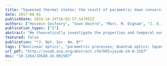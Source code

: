```yaml
---
title: "Squeezed thermal states: the result of parametric down conversion in lossy cavities"
date: 2017-08-01
publishDate: 2019-10-19T16:02:57.547952Z
authors: ["Hossein Seifoory", "Sean Doutre", "Marc. M. Dignam", "J. E. Sipe"]
publication_types: ["2"]
abstract: "We theoretically investigate the properties and temporal evolution of squeezed states generated using degenerate parametric down conversion in lossy cavities. We show that the Lindblad master equation, which governs the evolution of this system, has, as its solution, a squeezed thermal state with an effective temperature and squeezing parameter that depends on time. We derive analytical solutions for the time evolution of quadrature noise, thermal photon number, squeezing parameter, and total photon number under different pumping regimes. We also find the steady state limits of the quadrature noises and discuss the g(2) factor of the generated light inside the cavity in the steady state."
featured: false
publication: "*J. Opt. Soc. Am. B*"
tags: ["Nonlinear optics", "parametric processes; Quantum optics; Squeezed states; Nanophotonics and photonic crystals ; Electric fields; Four wave mixing; Parametric down conversion; Photonic crystal cavities; Quantum fluctuations; Squeezed states"]
url_pdf: "http://josab.osa.org/abstract.cfm?URI=josab-34-8-1587"
doi: "10.1364/JOSAB.34.001587"
---
```


